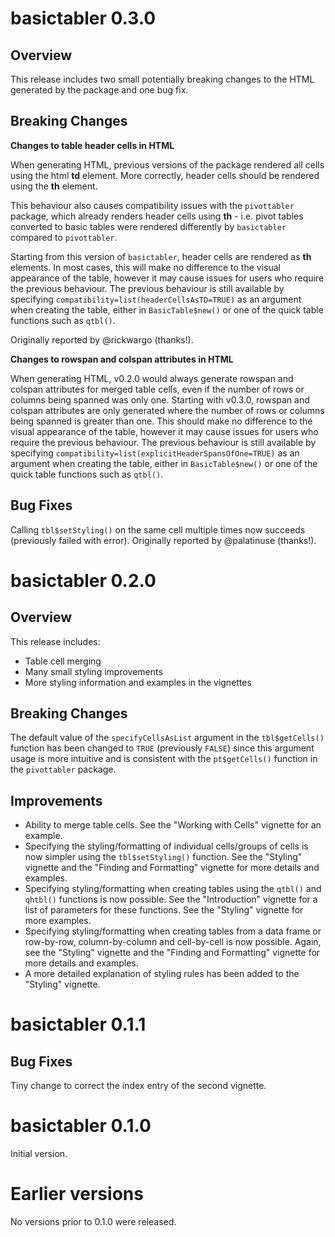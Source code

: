 basictabler 0.3.0
================

Overview
--------

This release includes two small potentially breaking changes to the HTML generated by the package and one bug fix.

Breaking Changes
----------------

**Changes to table header cells in HTML**

When generating HTML, previous versions of the package rendered all cells using the html **td** element.  More correctly, header cells should be rendered using the **th** element.  

This behaviour also causes compatibility issues with the `pivottabler` package, which already renders header cells using **th** - i.e. pivot tables converted to basic tables were rendered differently by `basictabler` compared to `pivottabler`.

Starting from this version of `basictabler`, header cells are rendered as **th** elements.  In most cases, this will make no difference to the visual appearance of the table, however it may cause issues for users who require the previous behaviour.  The previous behaviour is still available by specifying `compatibility=list(headerCellsAsTD=TRUE)` as an argument when creating the table, either in `BasicTable$new()` or one of the quick table functions such as `qtbl()`.

Originally reported by @rickwargo (thanks!).

**Changes to rowspan and colspan attributes in HTML**

When generating HTML, v0.2.0 would always generate rowspan and colspan attributes for merged table cells, even if the number of rows or columns being spanned was only one.  Starting with v0.3.0, rowspan and colspan attributes are only generated where the number of rows or columns being spanned is greater than one.  This should make no difference to the visual appearance of the table, however it may cause issues for users who require the previous behaviour.  The previous behaviour is still available by specifying `compatibility=list(explicitHeaderSpansOfOne=TRUE)` as an argument when creating the table, either in `BasicTable$new()` or one of the quick table functions such as `qtbl()`.

Bug Fixes
----------------

Calling `tbl$setStyling()` on the same cell multiple times now succeeds (previously failed with error).  Originally reported by @palatinuse (thanks!).


basictabler 0.2.0
================

Overview
--------

This release includes:

* Table cell merging
* Many small styling improvements
* More styling information and examples in the vignettes

Breaking Changes
----------------

The default value of the `specifyCellsAsList` argument in the `tbl$getCells()` function has been changed to `TRUE` (previously `FALSE`) since this argument usage is more intuitive and is consistent with the `pt$getCells()` function in the `pivottabler` package. 

Improvements
----------------

* Ability to merge table cells.  See the "Working with Cells" vignette for an example.
* Specifying the styling/formatting of individual cells/groups of cells is now simpler using the `tbl$setStyling()` function.  See the "Styling" vignette and the "Finding and Formatting" vignette for more details and examples. 
* Specifying styling/formatting when creating tables using the `qtbl()` and `qhtbl()` functions is now possible.  See the "Introduction" vignette for a list of parameters for these functions.  See the "Styling" vignette for more examples. 
* Specifying styling/formatting when creating tables from a data frame or row-by-row, column-by-column and cell-by-cell is now possible.  Again, see the "Styling" vignette and the "Finding and Formatting" vignette for more details and examples.
* A more detailed explanation of styling rules has been added to the "Styling" vignette.


basictabler 0.1.1
================

Bug Fixes
----------------

Tiny change to correct the index entry of the second vignette.


basictabler 0.1.0
================

Initial version.


Earlier versions
================

No versions prior to 0.1.0 were released.
